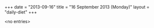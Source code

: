+++
date = "2013-09-16"
title = "16 September 2013 (Monday)"
layout = "daily-diet"
+++


\<no entries\>

